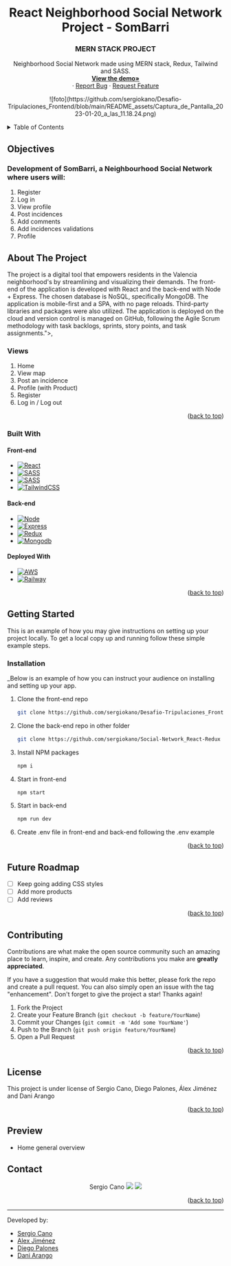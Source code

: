   <h1 align="center"> 
   React Neighborhood Social Network Project - SomBarri 
</h1>


 <h3 align="center">MERN STACK PROJECT</h3>

  <p align="center">
    Neighborhood Social Network made using MERN stack, Redux, Tailwind and SASS.
    <br />
    <a href="https://main.dbt5pklczip3d.amplifyapp.com/"><strong>View the demo»</strong></a>
    <br />
    ·
    <a href="https://github.com/sergiokano/Desafio-Tripulaciones_Frontend/issues">Report Bug</a>
    ·
    <a href="https://github.com/sergiokano/Desafio-Tripulaciones_Frontend/issues">Request Feature</a>
    </p>
   <p align="center">
![foto](https://github.com/sergiokano/Desafio-Tripulaciones_Frontend/blob/main/README_assets/Captura_de_Pantalla_2023-01-20_a_las_11.18.24.png)
  </p>
<!-- TABLE OF CONTENTS -->
<details>
  <summary>Table of Contents</summary>
  <ol>
        <li><a href="#objectives">Objectives</a></li>
    <li>
      <a href="#about-the-project">About The Project</a>
      <ul>
        <li><a href="#endpoints">Endpoints</a></li>
         <li><a href="#built-with">Built With</a></li>
      </ul>   
    </li>
    <li>
      <a href="#getting-started">Getting Started</a>
      <ul>
        <li><a href="#installation">Installation</a></li>
      </ul>
    </li>
    <li><a href="#future-roadmap">Future Roadmap</a></li>
    <li><a href="#contributing">Contributing</a></li>
    <li><a href="#license">License</a></li>
    <li><a href="#contact">Contact</a></li>
  </ol>
</details>

<!-- ABOUT THE OBJECTIVES -->

## Objectives

### Development of SomBarri, a Neighbourhood Social Network where users will:

<objectives>
  <ol>
    <li>Register</li>
    <li>Log in</a></li>
    <li>View profile</a></li>
    <li>Post incidences</a></li>
    <li>Add comments</a></li>
    <li>Add incidences validations</a></li>
    <li>Profile</a></li>

</ol>
</objectives>

<!-- ABOUT THE PROJECT -->

## About The Project

The project is a digital tool that empowers residents in the Valencia neighborhood's by streamlining and visualizing their demands. The front-end of the application is developed with React and the back-end with Node + Express. The chosen database is NoSQL, specifically MongoDB. The application is mobile-first and a SPA, with no page reloads. Third-party libraries and packages were also utilized. The application is deployed on the cloud and version control is managed on GitHub, following the Agile Scrum methodology with task backlogs, sprints, story points, and task assignments."></a>,

### Views

<views>
 
  <ol>
    <li>Home</a></li>
    <li>View map</a></li>
    <li>Post an incidence</a></li>
    <li>Profile (with Product)</a></li>
    <li>Register</a></li>
    <li>Log in / Log out</a></li>
  </ol>
</views>

<p align="right">(<a href="#readme-top">back to top</a>)</p>

### Built With

#### Front-end
- [![React][react]][react-url]
- [![SASS][sass]][sass-url]
- [![SASS][sass]][sass-url]
- [![TailwindCSS][TailwindCSS]][TailwindCSS-url]

#### Back-end
- [![Node][node.js]][node.js-url]
- [![Express][express.js]][express.js-url]
- [![Redux][redux]][redux-url]
- [![Mongodb][mongodb]][mongodb-url]

#### Deployed With

- [![AWS][AWS]][AWS-url]
- [![Railway][Railway]][Railway-url]


<p align="right">(<a href="#readme-top">back to top</a>)</p>

<!-- GETTING STARTED -->

## Getting Started

This is an example of how you may give instructions on setting up your project locally.
To get a local copy up and running follow these simple example steps.


### Installation

\_Below is an example of how you can instruct your audience on installing and setting up your app.

1. Clone the front-end repo
   ```sh
   git clone https://github.com/sergiokano/Desafio-Tripulaciones_Frontend
   ```
2. Clone the back-end repo in other folder
   ```sh
   git clone https://github.com/sergiokano/Social-Network_React-Redux
   ```
3. Install NPM packages
   ```sh
   npm i
   ```
4. Start in front-end

   ```sh
   npm start
   ```

5. Start in back-end

   ```sh
   npm run dev
   ```
   
6. Create .env file in front-end and back-end following the .env example


<p align="right">(<a href="#readme-top">back to top</a>)</p>

<!-- FUTURE -->

## Future Roadmap

- [ ] Keep going adding CSS styles
- [ ] Add more products
- [ ] Add reviews

<p align="right">(<a href="#readme-top">back to top</a>)</p>

<!-- CONTRIBUTING -->

## Contributing

Contributions are what make the open source community such an amazing place to learn, inspire, and create. Any contributions you make are **greatly appreciated**.

If you have a suggestion that would make this better, please fork the repo and create a pull request. You can also simply open an issue with the tag "enhancement".
Don't forget to give the project a star! Thanks again!

1. Fork the Project
2. Create your Feature Branch (`git checkout -b feature/YourName`)
3. Commit your Changes (`git commit -m 'Add some YourName'`)
4. Push to the Branch (`git push origin feature/YourName`)
5. Open a Pull Request

<p align="right">(<a href="#readme-top">back to top</a>)</p>

<!-- LICENSE -->

## License

This project is under license of Sergio Cano, Diego Palones, Álex Jiménez and Dani Arango

<p align="right">(<a href="#readme-top">back to top</a>)</p>


<!-- PREVIEW -->

## Preview

- Home general overview

<!-- ![foto](./src/components/image/form.png) -->



<!-- - Products general overview -->

<!-- ![foto](./src/components/image/linknews.png) -->

<!-- - Product Single Page general overview -->

<!-- ![foto](./src/components/image/linknews.png) -->

<!-- CONTACT -->

## Contact

  <p align="center">
  Sergio Cano
<a href = "mailto:sergiocano.design@gmail.com"><img src="https://img.shields.io/badge/-Gmail-%23333?style=for-the-badge&logo=gmail&logoColor=white" target="_blank"></a>
    <a href="https://www.linkedin.com/in/sergiocano-frontend-backend-mern/" target="_blank"><img src="https://img.shields.io/badge/-LinkedIn-%230077B5?style=for-the-badge&logo=linkedin&logoColor=white" target="_blank"></a> 
</p>

<p align="right">(<a href="#readme-top">back to top</a>)</p>

---

Developed by:
- [Sergio Cano](https://github.com/sergiokano) 
- [Alex Jiménez](https://github.com/radikalex) 
- [Diego Palones](https://github.com/diegopalones) 
- [Dani Arango](https://github.com/DaniArango) 


<!-- MARKDOWN LINKS & IMAGES -->
<!-- https://www.markdownguide.org/basic-syntax/#reference-style-links -->

[linkedin-shield]: https://img.shields.io/badge/-LinkedIn-black.svg?style=for-the-badge&logo=linkedin&colorB=555
[linkedin-url]: https://linkedin.com/in/sergiocano-dev
[product-screenshot]: images/screenshot.png
[next.js]: https://img.shields.io/badge/next.js-000000?style=for-the-badge&logo=nextdotjs&logoColor=white
[next-url]: https://nextjs.org/
[react.js]: https://img.shields.io/badge/React-20232A?style=for-the-badge&logo=react&logoColor=61DAFB
[react-url]: https://reactjs.org/
[vue.js]: https://img.shields.io/badge/Vue.js-35495E?style=for-the-badge&logo=vuedotjs&logoColor=4FC08D
[vue-url]: https://vuejs.org/
[angular.io]: https://img.shields.io/badge/Angular-DD0031?style=for-the-badge&logo=angular&logoColor=white
[angular-url]: https://angular.io/
[jwt]: https://img.shields.io/badge/JWT-black?style=for-the-badge&logo=JSON%20web%20tokens
[jwt-url]: https://jwt.io/
[vercel]: https://img.shields.io/badge/vercel-%23000000.svg?style=for-the-badge&logo=vercel&logoColor=white
[vercel-url]: https://vercel.com/
[mongodb]: https://img.shields.io/badge/MongoDB-%234ea94b.svg?style=for-the-badge&logo=mongodb&logoColor=white
[mongodb-url]: https://www.mongodb.com/es
[express.js]: https://img.shields.io/badge/express.js-%23404d59.svg?style=for-the-badge&logo=express&logoColor=%2361DAFB
[express.js-url]: https://expressjs.com/
[node.js]: https://img.shields.io/badge/node.js-6DA55F?style=for-the-badge&logo=node.js&logoColor=white
[node.js-url]: https://nodejs.org/en/
[sass]: https://img.shields.io/badge/SASS-pink?style=for-the-badge&logo=SASS&logoColor=white
[sass-url]: https://sass-lang.com/
[react]: https://img.shields.io/badge/React-219ebc?style=for-the-badge&logo=React&typoColor=fedcba&logoColor=white
[react-url]: https://es.reactjs.org/
[redux]: https://img.shields.io/badge/Redux-FF6C37?style=for-the-badge&logo=redux&logoColor=white
[redux-url]: https://es.redux.js.org/
[TailwindCSS]: https://img.shields.io/badge/tailwindcss-%2338B2AC.svg?style=for-the-badge&logo=tailwind-css&logoColor=white
[TailwindCSS-url]: https://tailwindcss.com/
[AWS]: https://img.shields.io/badge/AWS-%23FF9900.svg?style=for-the-badge&logo=amazon-aws&logoColor=white
[AWS-url]: https://aws.amazon.com/es/
[Railway]: https://img.shields.io/static/v1?style=for-the-badge&message=Railway&color=0B0D0E&logo=Railway&logoColor=FFFFFF&label=
[Railway-url]: https://railway.app/

